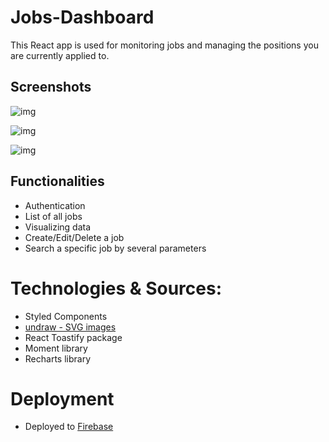 # Jobs-Dashboard
This React app is used for monitoring jobs and managing the positions you are currently applied to.

## Screenshots
![img](https://i.postimg.cc/FFf03wXb/main-jobs.png)


![img](https://i.postimg.cc/7Z6G0YhZ/graph-job.png)


![img](https://i.postimg.cc/tJP1wQ9L/jobs-dash-img.png)

## Functionalities
- Authentication
- List of all jobs
- Visualizing data 
- Create/Edit/Delete a job
- Search a specific job by several parameters


# Technologies & Sources:
- Styled Components
- [undraw - SVG images ](https://undraw.co/ )
- React Toastify package
- Moment library
- Recharts library


# Deployment
- Deployed to [Firebase](https://firebase.google.com/)

